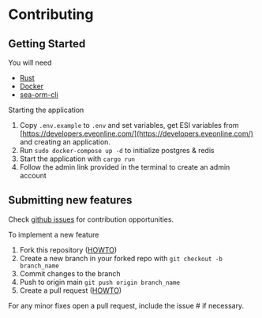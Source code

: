 # Contributing

## Getting Started

You will need

- [Rust](https://www.rust-lang.org/learn/get-started)
- [Docker](https://docs.docker.com/engine/install/)
- [sea-orm-cli](https://www.sea-ql.org/SeaORM/docs/generate-entity/sea-orm-cli/)

Starting the application

1. Copy `.env.example` to `.env` and set variables, get ESI variables from [https://developers.eveonline.com/](https://developers.eveonline.com/) and creating an application.
2. Run `sudo docker-compose up -d` to initialize postgres & redis
3. Start the application with `cargo run`
4. Follow the admin link provided in the terminal to create an admin account

## Submitting new features

Check [github issues](https://github.com/blackrose-eve/black-rose_auth-api/issues) for contribution opportunities.

To implement a new feature

1. Fork this repository ([HOWTO](https://docs.github.com/en/pull-requests/collaborating-with-pull-requests/working-with-forks/fork-a-repo))
2. Create a new branch in your forked repo with `git checkout -b branch_name`
3. Commit changes to the branch
4. Push to origin main `git push origin branch_name`
5. Create a pull request ([HOWTO](https://docs.github.com/en/pull-requests/collaborating-with-pull-requests/proposing-changes-to-your-work-with-pull-requests/creating-a-pull-request))

For any minor fixes open a pull request, include the issue # if necessary.
